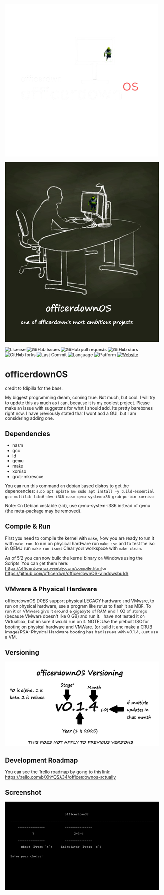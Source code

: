 
  ![officerdownOS logo2](/logo2.png)


![officerdownOS logo](/logo.png)

![License](https://img.shields.io/github/license/officerdwn/officerdownOS)
![GitHub issues](https://img.shields.io/github/issues/officerdwn/officerdownOS)
![GitHub pull requests](https://img.shields.io/github/issues-pr/officerdwn/officerdownOS)
![GitHub stars](https://img.shields.io/github/stars/officerdwn/officerdownOS?style=social)
![GitHub forks](https://img.shields.io/github/forks/officerdwn/officerdownOS?style=social)
![Last Commit](https://img.shields.io/github/last-commit/officerdwn/officerdownOS)
![Language](https://img.shields.io/badge/language-C-blue)
![Platform](https://img.shields.io/badge/platform-x86--64%20BIOS-orange)
[![Website](https://img.shields.io/badge/website-officerdownos.weebly.com-blue?logo=google-chrome)](https://officerdownos.weebly.com)


officerdownOS
==============
credit to fdipilla for the base.


My biggest programming dream, coming true.
Not much, but cool.
I will try to update this as much as i can, because it is my coolest project.
Please make an issue with suggetons for what I should add. Its pretty barebones right now.
I have previously stated that I wont add a GUI, but I am considering adding one.

Dependencies
------------

* nasm
* gcc
* ld
* qemu
* make
* xorriso
* grub-mkrescue

You can run this command on debian based distros to get the dependencies:
  `sudo apt update && sudo apt install -y build-essential gcc-multilib libc6-dev-i386 nasm qemu-system-x86 grub-pc-bin xorriso`

Note: On Debian unstable (sid), use qemu-system-i386 instead of qemu (the meta-package may be removed).


Compile & Run
-------------

First you need to compile the kernel with `make`,  Now you are ready to run it with `make run`.
to run on physical hardware run `make iso` and to test the iso in QEMU run `make run iso=1`
Clear your workspace with `make clean`. 

As of 5/2 you can now build the kernel binary on Windows using the Scripts. You can get them here:
https://officerdownos.weebly.com/compile.html
or 
https://github.com/officerdwn/officerdownOS-windowsbuild/


VMware & Physical Hardware
--------------------------
officerdownOS DOES support physical LEGACY hardware and VMware, 
to run on physical hardware, use a program like rufus to flash 
it as MBR. To run it on VMware give it around a gigabyte of RAM
and 1 GB of storage (because VMware doesn't like 0 GB)
and run it.
I have not tested it on Virtualbox, but im sure it would run 
on it.
NOTE: Use the prebuilt ISO for booting on physical hardware and VMWare.
(or build it and make a GRUB image)
PSA: Physical Hardware booting has had issues with v0.1.4, Just use a VM.

Versioning
----------

![officerdownOS versioning](/versioning.png)


Development Roadmap
-------------------
You can see the Trello roadmap by going to this link:
https://trello.com/b/XhYQSA34/officerdownos-actually

Screenshot
----------

![ScreenShot](/screenshot.png)




